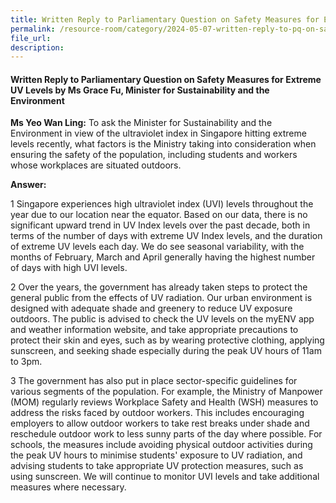 ```yaml
---
title: Written Reply to Parliamentary Question on Safety Measures for Extreme UV Levels
permalink: /resource-room/category/2024-05-07-written-reply-to-pq-on-safety-measures-for-extreme-uv-levels
file_url:
description:
---
```

 
#### Written Reply to Parliamentary Question on Safety Measures for Extreme UV Levels by Ms Grace Fu, Minister for Sustainability and the Environment

**Ms Yeo Wan Ling:** To ask the Minister for Sustainability and the Environment in view of the ultraviolet index in Singapore hitting extreme levels recently, what factors is the Ministry taking into consideration when ensuring the safety of the population, including students and workers whose workplaces are situated outdoors.

**Answer:**

1 Singapore experiences high ultraviolet index (UVI) levels throughout the year due to our location near the equator. Based on our data, there is no significant upward trend in UV Index levels over the past decade, both in terms of the number of days with extreme UV Index levels, and the duration of extreme UV levels each day. We do see seasonal variability, with the months of February, March and April generally having the highest number of days with high UVI levels.

2 Over the years, the government has already taken steps to protect the general public from the effects of UV radiation. Our urban environment is designed with adequate shade and greenery to reduce UV exposure outdoors. The public is advised to check the UV levels on the myENV app and weather information website, and take appropriate precautions to protect their skin and eyes, such as by wearing protective clothing, applying sunscreen, and seeking shade especially during the peak UV hours of 11am to 3pm.

3 The government has also put in place sector-specific guidelines for various segments of the population. For example, the Ministry of Manpower (MOM) regularly reviews Workplace Safety and Health (WSH) measures to address the risks faced by outdoor workers. This includes encouraging employers to allow outdoor workers to take rest breaks under shade and reschedule outdoor work to less sunny parts of the day where possible. For schools, the measures include avoiding physical outdoor activities during the peak UV hours to minimise students' exposure to UV radiation, and advising students to take appropriate UV protection measures, such as using sunscreen. We will continue to monitor UVI levels and take additional measures where necessary.
